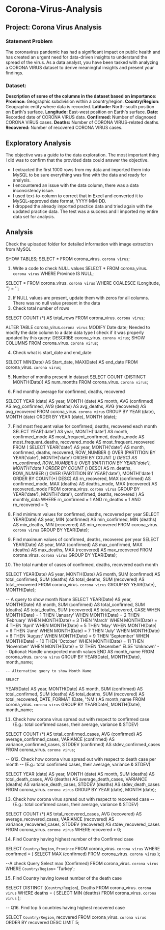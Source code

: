 # Corona-Virus-Analysis

## Project: Corona Virus Analysis

### Statement Problem

The coronavirus pandemic has had a significant impact on public health and has created an urgent
need for data-driven insights to understand the spread of the virus. As a data analyst, you have been
tasked with analyzing a CORONA VIRUS dataset to derive meaningful insights and present your findings.

### Dataset:
**Description of some of the columns in the dataset based on importance:**
**Province:** Geographic subdivision within a country/region.
**Country/Region:** Geographic entity where data is recorded.
**Latitude:** North-south position on Earth's surface.
**Longitude:** East-west position on Earth's surface.
**Date:** Recorded date of CORONA VIRUS data.
**Confirmed:** Number of diagnosed CORONA VIRUS cases.
**Deaths:** Number of CORONA VIRUS-related deaths.
**Recovered:** Number of recovered CORONA VIRUS cases.

## Exploratory Analysis

The objective was a guide to the data exploration. The most important thing I did was to confirm that the provided data could answer the objective.

 - I extracted the first 1000 rows from my data and imported them into MySQL to be sure everything was fine with the data and ready for analysis. 
 - I encountered an issue with the data column, there was a data inconsistency issue.
 - I used text-to-column to correct that in Excel and converted it to MySQL-approved date format, YYYY-MM-DD.
 - I dropped the already imported practice data and tried again with the updated practice data. The test was a success and I imported my entire data set for analysis.
   
## Analysis

Check the uploaded folder for detailed information with image extraction from MySQL

SHOW TABLES;
SELECT * FROM corona_virus. `corona virus`;

1.	Write a code to check NULL values
SELECT * FROM corona_virus. `corona virus`
WHERE Province IS NULL;

SELECT * FROM corona_virus. `corona virus`
WHERE COALESCE (Longitude, '') = '';
 
2.	If NULL values are present, update them with zeros for all columns. 
       There was no null value present in the data
3.	 Check total number of rows
 
 SELECT COUNT (*) AS total_rows
FROM corona_virus. `corona virus`;
 

ALTER TABLE corona_virus.`corona virus`
MODIFY Date date;
Needed to modify the date column to a date data type
I check if it was properly updated by this query: 
DESCRIBE corona_virus. `corona virus`;
SHOW COLUMNS FROM corona_virus. `corona virus`;
 
4.	 Check what is start_date and end_date

SELECT MIN(Date) AS Start_date, MAX(Date) AS end_date
FROM corona_virus. `corona virus`;
 

5.	Number of months present in dataset
SELECT COUNT (DISTINCT MONTH(Date)) AS num_months
FROM corona_virus. `corona virus`;
 
6.	Find monthly average for confirmed, deaths, recovered

SELECT YEAR (date) AS year,
       MONTH (date) AS month,
       AVG (confirmed) AS avg_confirmed,
       AVG (deaths) AS avg_deaths,
       AVG (recovered) AS avg_recovered
FROM corona_virus. `corona virus`
GROUP BY YEAR (date), MONTH (date)
ORDER BY YEAR (date), MONTH (date);

 
7.	 Find most frequent value for confirmed, deaths, recovered each month 
SELECT
  YEAR('date') AS year,
  MONTH('date') AS month,
  confirmed_mode AS most_frequent_confirmed,
  deaths_mode AS most_frequent_deaths,
  recovered_mode AS most_frequent_recovered
FROM (
  SELECT
    YEAR('date') AS year,
    MONTH('date') AS month,
    confirmed,
    deaths,
    recovered,
    ROW_NUMBER () OVER (PARTITION BY YEAR('date'), MONTH('date') ORDER BY COUNT (*) DESC) AS rn_confirmed,
    ROW_NUMBER () OVER (PARTITION BY YEAR('date'), MONTH('date') ORDER BY COUNT (*) DESC) AS rn_deaths,
    ROW_NUMBER () OVER (PARTITION BY YEAR('date'), MONTH('date') ORDER BY COUNT(*) DESC) AS rn_recovered,
    MAX (confirmed) AS confirmed_mode,
    MAX (deaths) AS deaths_mode,
    MAX (recovered) AS recovered_mode
  FROM
    corona_virus. `corona virus`
  GROUP BY
    YEAR('date'), MONTH('date'), confirmed, deaths, recovered
) AS monthly_data
WHERE
  rn_confirmed = 1 AND rn_deaths = 1 AND rn_recovered = 1;
 
8.	 Find minimum values for confirmed, deaths, recovered per year
SELECT 
    YEAR(Date) AS year,
    MIN (confirmed) AS min_confirmed,
    MIN (deaths) AS min_deaths,
    MIN (recovered) AS min_recovered
FROM 
    corona_virus. `corona virus`
GROUP BY 
    YEAR(Date);
 
    
9.	Find maximum values of confirmed, deaths, recovered per year
SELECT 
    YEAR(Date) AS year,
    MAX (confirmed) AS max_confirmed,
    MAX (deaths) AS max_deaths,
    MAX (recovered) AS max_recovered
FROM 
    corona_virus. `corona virus`
GROUP BY 
    YEAR(Date);
 
    
10.	The total number of cases of confirmed, deaths, recovered each month
    
   SELECT 
    YEAR(Date) AS year,
    MONTH(Date) AS month,
    SUM (confirmed) AS total_confirmed,
    SUM (deaths) AS total_deaths,
    SUM (recovered) AS total_recovered
FROM 
    corona_virus. `corona virus`
GROUP BY 
    YEAR(Date), MONTH(Date);
 

-- A query to show month Name
SELECT 
    YEAR(Date) AS year,
    MONTH(Date) AS month,
    SUM (confirmed) AS total_confirmed, 
    SUM (deaths) AS total_deaths, 
    SUM (recovered) AS total_recovered, 
    CASE 
        WHEN MONTH(Date) = 1 THEN 'January'
        WHEN MONTH(Date) = 2 THEN 'February'
        WHEN MONTH(Date) = 3 THEN 'March'
        WHEN MONTH(Date) = 4 THEN 'April'
        WHEN MONTH(Date) = 5 THEN 'May'
        WHEN MONTH(Date) = 6 THEN 'June'
        WHEN MONTH(Date) = 7 THEN 'July'
        WHEN MONTH(Date) = 8 THEN 'August'
        WHEN MONTH(Date) = 9 THEN 'September'
        WHEN MONTH(Date) = 10 THEN 'October'
        WHEN MONTH(Date) = 11 THEN 'November'
        WHEN MONTH(Date) = 12 THEN 'December'
        ELSE 'Unknown' -- Optional: Handle unexpected month values
    END AS month_name
FROM 
    corona_virus. `corona virus`
GROUP BY 
    YEAR(Date), MONTH(Date), month_name;
    
    -- Alternative query to show Month Name
    
    SELECT
  YEAR(Date) AS year,
  MONTH(Date) AS month,
  SUM (confirmed) AS total_confirmed,
  SUM (deaths) AS total_deaths,
  SUM (recovered) AS total_recovered,
  DATE_FORMAT (Date, '%M') AS month_name
FROM corona_virus. `corona virus`
GROUP BY YEAR(Date), MONTH(Date), month_name;

 
11. Check how corona virus spread out with respect to confirmed case
(E.g.: total confirmed cases, their average, variance & STDEV)
    
SELECT COUNT (*) AS total_confirmed_cases,
AVG (confirmed) AS average_confirmed_cases,
VARIANCE (confirmed) AS variance_confirmed_cases,
STDDEV (confirmed) AS stdev_confirmed_cases
FROM corona_virus. `corona virus`;
 
-- Q12. Check how corona virus spread out with respect to death case per month
-- (E.g.: total confirmed cases, their average, variance & STDEV)

SELECT YEAR (date) AS year,
       MONTH (date) AS month,
       SUM (deaths) AS total_death_cases,
       AVG (deaths) AS average_death_cases,
       VARIANCE (deaths) AS variance_death_cases,
       STDDEV (deaths) AS stdev_death_cases
FROM corona_virus. `corona virus`
GROUP BY YEAR (date), MONTH (date);
 

13. Check how corona virus spread out with respect to recovered case
-- (E.g.: total confirmed cases, their average, variance & STDEV)

SELECT COUNT (*) AS total_recovered_cases,
AVG (recovered) AS average_recovered_cases,
VARIANCE (recovered) AS variance_recovered_cases,
STDDEV (recovered) AS stdev_recovered_cases
FROM corona_virus. `corona virus`
WHERE recovered > 0;
 
14. Find Country having highest number of the Confirmed case

SELECT `Country/Region`, `Province`
FROM corona_virus. `corona virus`
WHERE confirmed = (
    SELECT MAX (confirmed)
    FROM corona_virus. `corona virus`
);
 
--A check Query 
Select max (Confirmed) FROM corona_virus. `corona virus`
WHERE `Country/Region`= 'Turkey';
 
15. Find Country having lowest number of the death case

SELECT DISTINCT (`Country/Region`), Deaths
FROM corona_virus. `corona virus`
WHERE deaths = (
    SELECT MIN (deaths)
    FROM corona_virus. `corona virus`
);
     
-- Q16. Find top 5 countries having highest recovered case

SELECT `Country/Region`, recovered
FROM corona_virus. `corona virus`
ORDER BY recovered DESC
LIMIT 5;
 

